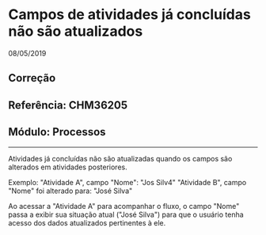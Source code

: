 # Campos de atividades já concluídas não são atualizados 
08/05/2019
## Correção
## Referência: CHM36205
## Módulo: Processos
***

Atividades já concluídas não são atualizadas quando os campos são alterados em atividades posteriores.


Exemplo:
"Atividade A", campo "Nome": "Jos Silv4"
"Atividade B", campo "Nome" foi alterado para: "José Silva"


Ao acessar a "Atividade A" para acompanhar o fluxo, o campo "Nome" passa a exibir sua situação atual ("José Silva") para que o usuário tenha acesso dos dados atualizados pertinentes à ele.